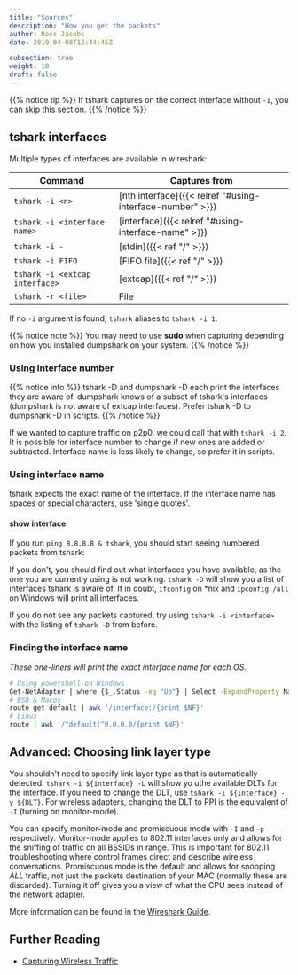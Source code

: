 ```yaml
---
title: "Sources"
description: "How you get the packets"
author: Ross Jacobs
date: 2019-04-08T12:44:45Z

subsection: true
weight: 10
draft: false
---
```


{{% notice tip %}}
If tshark captures on the correct interface without `-i`, you can skip this section.
{{% /notice %}}

## tshark interfaces

Multiple types of interfaces are available in wireshark:

| Command                        | Captures from                                             |
| ------------------------------ | --------------------------------                          |
| `tshark -i <n>`                | [nth interface]({{< relref "#using-interface-number" >}}) |
| `tshark -i <interface name>`   | [interface]({{< relref "#using-interface-name" >}})       |
| `tshark -i -`                  | [stdin]({{< ref "/" >}})                                  |
| `tshark -i FIFO`               | [FIFO file]({{< ref "/" >}})                              |
| `tshark -i <extcap interface>` | [extcap]({{< ref "/" >}})                                 |
| `tshark -r <file>`             | File                                                      |

If no `-i` argument is found, `tshark` aliases to `tshark -i 1`.

{{% notice note %}}
<b><i class="fab fa-linux fa-lg"></i></b> <i class="fab fa-freebsd fa-lg"></i> <i class="fab fa-apple fa-lg"></i>
You may need to use **sudo** when capturing depending on how you installed
dumpshark on your system.
{{% /notice %}}

### Using interface number

{{% notice info %}}
tshark -D and dumpshark -D each print the interfaces they are aware of.
dumpshark knows of a subset of tshark's interfaces (dumpshark is not aware 
of extcap interfaces). Prefer tshark -D to dumpshark -D in scripts.
{{% /notice %}}

If we wanted to capture traffic on p2p0, we could call that with `tshark -i 2`.
It is possible for interface number to change if new ones are added or
subtracted. Interface name is less likely to change, so prefer it in scripts.

### Using interface name

tshark expects the exact name of the interface. If the interface name
has spaces or special characters, use 'single quotes'.

#### show interface

If you run `ping 8.8.8.8 & tshark`, you should start seeing numbered packets from tshark:

<script id="asciicast-244206" src="https://asciinema.org/a/244206.js" async></script>

If you don't, you should find out what interfaces you have
available, as the one you are currently using is not working. `tshark -D`
will show you a list of interfaces tshark is aware of. If in doubt, `ifconfig` on
\*nix and `ipconfig /all` on Windows will print all interfaces.

If you do not see any packets captured, try using `tshark -i <interface>` with the listing of `tshark -D` from before.

### Finding the interface name

_These one-liners will print the exact interface name for each OS._

```sh
# Using powershell on Windows
Get-NetAdapter | where {$_.Status -eq "Up"} | Select -ExpandProperty Name
# BSD & Macos
route get default | awk '/interface:/{print $NF}'
# Linux
route | awk '/^default|^0.0.0.0/{print $NF}'
```

## Advanced: Choosing link layer type

You shouldn't need to specify link layer type as that is automatically
detected. `tshark -i ${interface} -L` will show yo uthe available DLTs for
the interface. If you need to change the DLT, use
`tshark -i ${interface} -y ${DLT}`. For wireless adapters, changing the DLT
to PPI is the equivalent of `-I` (turning on monitor-mode).

You can specify monitor-mode and promiscuous mode with `-I` and `-p`
respectively. Monitor-mode applies to 802.11 interfaces only and allows for
the sniffing of traffic on all BSSIDs in range. This is important for 802.11
troubleshooting where control frames direct and describe wireless
conversations. Promiscuous mode is the default and allows for snooping _ALL_
traffic, not just the packets destination of your MAC (normally these are
discarded). Turning it off gives you a view of what the CPU sees instead of
the network adapter.

More information can be found in the [Wireshark
Guide](https://www.wireshark.org/docs/wsug_html_chunked/ChCapLinkLayerHeader.html).

## Further Reading

* [Capturing Wireless Traffic](https://wiki.wireshark.org/CaptureSetup/WLAN)
